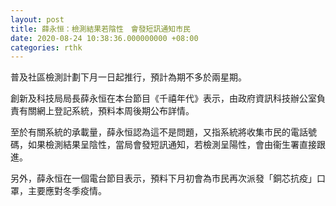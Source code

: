 ```yaml
---
layout: post
title: 薛永恒：檢測結果若陰性　會發短訊通知市民　
date: 2020-08-24 10:38:36.000000000 +08:00
categories: rthk
---
```


普及社區檢測計劃下月一日起推行，預計為期不多於兩星期。

創新及科技局局長薛永恒在本台節目《千禧年代》表示，由政府資訊科技辦公室負責有關網上登記系統，預料本周後期公布詳情。

至於有關系統的承載量，薛永恒認為這不是問題，又指系統將收集市民的電話號碼，如果檢測結果呈陰性，當局會發短訊通知，若檢測呈陽性，會由衞生署直接跟進。

另外，薛永恒在一個電台節目表示，預料下月初會為市民再次派發「銅芯抗疫」口罩，主要應對冬季疫情。
